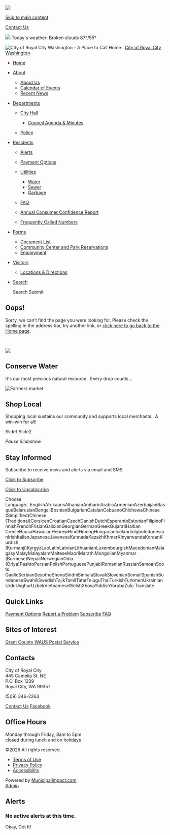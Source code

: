![](https://royalcitywa.org/images/logos_mi/C_186_Royal_City_Logo_1352756831_2339.png)

[Skip to main content](https://www.royalcitywa.org/city-hall/faq/unsubscribe/)

[Contact Us](https://www.royalcitywa.org/contact-us)

![](https://www.royalcitywa.org/imgD/weatherbit_icons/c03d.png) Today's weather: Broken clouds 87°/55°

![City of Royal City Washington - A Place to Call Home...](https://www.royalcitywa.org/images/logos_mi/C_186_Royal_City_Logo_1352756831_2339.png)[City of Royal City Washington](https://www.royalcitywa.org/home)

- [Home](https://www.royalcitywa.org)
- [About](https://www.royalcitywa.org/city-hall/faq/unsubscribe)
  
  - [About Us](https://www.royalcitywa.org/about-us)
  - [Calendar of Events](https://www.royalcitywa.org/calendar-of-events)
  - [Recent News](https://www.royalcitywa.org/recent-news)
- [Departments](https://www.royalcitywa.org/city-hall/faq/unsubscribe)
  
  - [City Hall](https://www.royalcitywa.org/city-hall)
    
    - [Council Agenda &amp; Minutes](https://www.royalcitywa.org/council-agenda-and-minutes)
  - [Police](https://www.royalcitywa.org/police)
- [Residents](https://www.royalcitywa.org/city-hall/faq/unsubscribe)
  
  - [Alerts](https://www.royalcitywa.org/alerts)
  - [Payment Options](https://www.royalcitywa.org/payment-options)
  - [Utilities](https://www.royalcitywa.org/utilities)
    
    - [Water](https://www.royalcitywa.org/water)
    - [Sewer](https://www.royalcitywa.org/sewer)
    - [Garbage](https://www.royalcitywa.org/garbage)
  - [FAQ](https://www.royalcitywa.org/faq)
  - [Annual Consumer Confidence Report](https://www.royalcitywa.org/annual-consumer-confidence-report)
  - [Frequently Called Numbers](https://www.royalcitywa.org/frequently-called-numbers)
- [Forms](https://www.royalcitywa.org/city-hall/faq/unsubscribe)
  
  - [Document List](https://www.royalcitywa.org/document-list)
  - [Community Center and Park Reservations](https://www.royalcitywa.org/community-center-and-park-reservations)
  - [Employment](https://www.royalcitywa.org/employment)
- [Visitors](https://www.royalcitywa.org/city-hall/faq/unsubscribe)
  
  - [Locations &amp; Directions](https://www.royalcitywa.org/locations-and-directions)
- [Search](https://www.royalcitywa.org/city-hall/faq/unsubscribe)
  
  Search Submit

## Oops!

Sorry, we can’t find the page you were looking for. Please check the spelling in the address bar, try another link, or [click here to go back to the Home page](https://www.royalcitywa.org/city-hall/faq).

 

![](https://www.royalcitywa.org/images/promos_mi/mi_2_promo-water1.jpg)

## Conserve Water

It's our most precious natural resource.  Every drop counts...

![Farmers market](https://www.royalcitywa.org/images/promos_mi/mi_2_farmersmarketfoodprototype.jpg)

## Shop Local

Shopping local sustains our community and supports local merchants.  A win-win for all!

Slide1 Slide2

*Pause Slideshow*

## Stay Informed

Subscribe to receive news and alerts via email and SMS.

[Click to Subscribe](https://www.royalcitywa.org/city-hall/faq/unsubscribe/subscribe)

[Click to Unsubscribe](https://www.royalcitywa.org/city-hall/faq/unsubscribe/unsubscribe)

Choose Language...EnglishAfrikaansAlbanianAmharicArabicArmenianAzerbaijaniBasqueBelarusianBengaliBosnianBulgarianCatalanCebuanoChichewaChinese (Simplified)Chinese (Traditional)CorsicanCroatianCzechDanishDutchEsperantoEstonianFilipinoFinnishFrenchFrisianGalicianGeorgianGermanGreekGujaratiHaitian CreoleHausaHawaiianHebrewHindiHmongHungarianIcelandicIgboIndonesianIrishItalianJapaneseJavaneseKannadaKazakhKhmerKinyarwandaKoreanKurdish (Kurmanji)KyrgyzLaoLatinLatvianLithuanianLuxembourgishMacedonianMalagasyMalayMalayalamMalteseMaoriMarathiMongolianMyanmar (Burmese)NepaliNorwegianOdia (Oriya)PashtoPersianPolishPortuguesePunjabiRomanianRussianSamoanScots GaelicSerbianSesothoShonaSindhiSinhalaSlovakSlovenianSomaliSpanishSundaneseSwahiliSwedishTajikTamilTatarTeluguThaiTurkishTurkmenUkrainianUrduUyghurUzbekVietnameseWelshXhosaYiddishYorubaZulu Translate

## Quick Links

[Payment Options](https://www.royalcitywa.org/city-hall/faq/unsubscribe/payment-options) [Report a Problem](https://www.royalcitywa.org/city-hall/faq/unsubscribe/contact-us) [Subscribe](https://www.royalcitywa.org/city-hall/faq/unsubscribe/subscribe) [FAQ](https://www.royalcitywa.org/city-hall/faq/unsubscribe/faq)

## Sites of Interest

[Grant County WA](https://www.grantcountywa.gov)[US Postal Service](https://www.usps.com)

## Contacts

City of Royal City  
445 Camelia St. NE  
P.O. Box 1239  
Royal City, WA 99357

(509) 346-2263

[Contact Us](https://www.royalcitywa.org/contact-us) [Facebook](https://www.facebook.com/p/City-Of-Royal-City-Goverment-100066896717099)

## Office Hours

Monday through Friday, 8am to 5pm  
closed during lunch and on holidays

©2025 All rights reserved.

- [Terms of Use](https://www.royalcitywa.org/terms.html)
- [Privacy Policy](https://www.royalcitywa.org/privacy.html)
- [Accessibility](https://www.royalcitywa.org/accessibility.html)

Powered by [MunicipalImpact.com](https://www.municipalimpact.com)  
[Admin](https://clients.municipalimpact.com/client/?e=edbdf36180cd1fd8f3497618f63b2f8c)

## Alerts

### No active alerts at this time.

Okay, Got It!